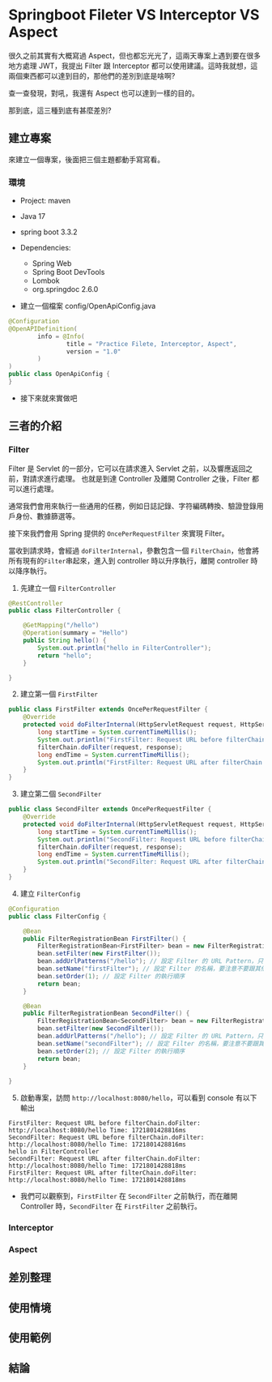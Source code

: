 # Springboot Fileter VS Interceptor VS Aspect

很久之前其實有大概寫過 Aspect，但也都忘光光了，這兩天專案上遇到要在很多地方處理 JWT，我提出 Filter 跟 Interceptor 都可以使用建議。這時我就想，這兩個東西都可以達到目的，那他們的差別到底是啥啊?

查一查發現，對吼，我還有 Aspect 也可以達到一樣的目的。

那到底，這三種到底有甚麼差別?

## 建立專案

來建立一個專案，後面把三個主題都動手寫寫看。

### 環境
 
- Project: maven
- Java 17
- spring boot 3.3.2
- Dependencies: 
  - Spring Web
  - Spring Boot DevTools
  - Lombok
  - org.springdoc 2.6.0

- 建立一個檔案 config/OpenApiConfig.java

```java
@Configuration
@OpenAPIDefinition(
        info = @Info(
                title = "Practice Filete, Interceptor, Aspect",
                version = "1.0"
        )
)
public class OpenApiConfig {
}
```

- 接下來就來實做吧

## 三者的介紹

### Filter

Filter 是 Servlet 的一部分，它可以在請求進入 Servlet 之前，以及響應返回之前，對請求進行處理。
也就是到達 Controller 及離開 Controller 之後，Filter 都可以進行處理。

通常我們會用來執行一些通用的任務，例如日誌記錄、字符編碼轉換、驗證登錄用戶身份、數據篩選等。

接下來我們會用 Spring 提供的 `OncePerRequestFilter` 來實現 Filter。

當收到請求時，會經過 `doFilterInternal`，參數包含一個 `FilterChain`，他會將所有現有的`Filter`串起來，進入到 controller 時以升序執行，離開 controller 時以降序執行。

1. 先建立一個 `FilterController`
```java
@RestController
public class FilterController {

    @GetMapping("/hello")
    @Operation(summary = "Hello")
    public String hello() {
        System.out.println("hello in FilterController");
        return "hello";
    }

}
```
2. 建立第一個 `FirstFilter`
```java
public class FirstFilter extends OncePerRequestFilter {
    @Override
    protected void doFilterInternal(HttpServletRequest request, HttpServletResponse response, FilterChain filterChain) throws ServletException, IOException {
        long startTime = System.currentTimeMillis();
        System.out.println("FirstFilter: Request URL before filterChain.doFilter: " + request.getRequestURL() + " Time: " + startTime + "ms");
        filterChain.doFilter(request, response);
        long endTime = System.currentTimeMillis();
        System.out.println("FirstFilter: Request URL after filterChain.doFilter: " + request.getRequestURL() + " Time: " + endTime + "ms");
    }
}
```
3. 建立第二個 `SecondFilter`
```java
public class SecondFilter extends OncePerRequestFilter {
    @Override
    protected void doFilterInternal(HttpServletRequest request, HttpServletResponse response, FilterChain filterChain) throws ServletException, IOException {
        long startTime = System.currentTimeMillis();
        System.out.println("SecondFilter: Request URL before filterChain.doFilter: " + request.getRequestURL() + " Time: " + startTime + "ms");
        filterChain.doFilter(request, response);
        long endTime = System.currentTimeMillis();
        System.out.println("SecondFilter: Request URL after filterChain.doFilter: " + request.getRequestURL() + " Time: " + endTime + "ms");
    }
}
```
4. 建立 `FilterConfig`
```java
@Configuration
public class FilterConfig {

    @Bean
    public FilterRegistrationBean FirstFilter() {
        FilterRegistrationBean<FirstFilter> bean = new FilterRegistrationBean<>();
        bean.setFilter(new FirstFilter());
        bean.addUrlPatterns("/hello"); // 設定 Filter 的 URL Pattern，只有符合這個 Pattern 的 URL 才會經過這個 Filter
        bean.setName("firstFilter"); // 設定 Filter 的名稱，要注意不要跟其他 Filter 重複
        bean.setOrder(1); // 設定 Filter 的執行順序
        return bean;
    }

    @Bean
    public FilterRegistrationBean SecondFilter() {
        FilterRegistrationBean<SecondFilter> bean = new FilterRegistrationBean<>();
        bean.setFilter(new SecondFilter());
        bean.addUrlPatterns("/hello"); // 設定 Filter 的 URL Pattern，只有符合這個 Pattern 的 URL 才會經過這個 Filter
        bean.setName("secondFilter"); // 設定 Filter 的名稱，要注意不要跟其他 Filter 重複
        bean.setOrder(2); // 設定 Filter 的執行順序
        return bean;
    }
    
}
```
5. 啟動專案，訪問 `http://localhost:8080/hello`，可以看到 console 有以下輸出
```
FirstFilter: Request URL before filterChain.doFilter: http://localhost:8080/hello Time: 1721801428816ms
SecondFilter: Request URL before filterChain.doFilter: http://localhost:8080/hello Time: 1721801428816ms
hello in FilterController
SecondFilter: Request URL after filterChain.doFilter: http://localhost:8080/hello Time: 1721801428818ms
FirstFilter: Request URL after filterChain.doFilter: http://localhost:8080/hello Time: 1721801428818ms
```

- 我們可以觀察到，`FirstFilter` 在 `SecondFilter` 之前執行，而在離開 Controller 時，`SecondFilter` 在 `FirstFilter` 之前執行。

### Interceptor

### Aspect

## 差別整理


## 使用情境


## 使用範例


## 結論

